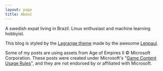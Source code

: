 ```yaml
---
layout: page
title: About
---
```

A swedish expat living in Brazil. Linux enthusiast and machine learning hobbyist.

This blog is styled by the [Lagrange theme](https://lenpaul.github.io/Lagrange/) made by the awesome [Lenpaul](https://www.lenpaul.com/). 

Some of my posts are using assets from Age of Empires II © Microsoft Corporation. These posts were created under Microsoft's "[Game Content Usage Rules](https://www.xbox.com/en-us/developers/rules)", and they are not endorsed by or affiliated with Microsoft.

